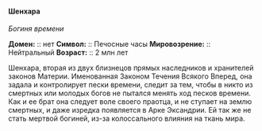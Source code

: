 #### Шенхара
*Богиня времени*

**Домен:** :: нет
**Символ:**        :: Печосные часы
**Мировозрение:**   :: Нейтральный
**Возраст:**     :: 2 млн лет

Шенхара, вторая из двух близнецов прямых наследников и хранителей законов Материи. Именованная Законом Течения Всякого Вперед, она задала и контролирует пески времени, следит за тем, чтобы в никто из смертных или молодых богов не пытался менять ход песков времени. Как и ее брат она следует воле своего праотца, и не ступает на землю смертных, и даже изредка появляется в Арке Эксандрии. Ей так же не стать мертвой богиней, из-за колоссального влияния на ткань мира. 
